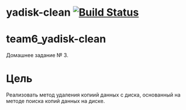 # yadisk-clean [![Build Status](https://travis-ci.org/yadisk-ops/yadisk-clean.svg?branch=master)](https://travis-ci.org/yadisk-ops/yadisk-clean)

# team6_yadisk-clean
Домашнее задание № 3.

# Цель
Реализовать метод удаления копиий данных с диска, основанный на методе поиска копий данных на диске.
